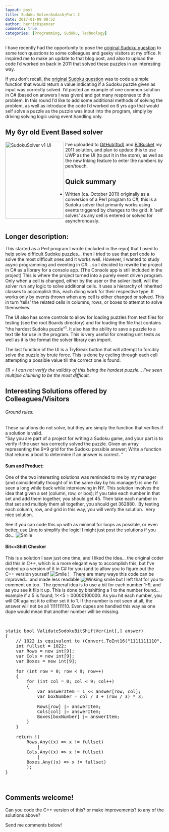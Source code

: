 ```yaml
---
layout: post
title: Sudoku Solver&ndash;Part 2
date: 2017-01-09 00:52
author: herrickspencer
comments: true
categories: [Programming, Sudoku, Technology]
---
```

I have recently had the opportunity to pose the [original Sudoku question](/_posts/the-sudoku-solver-episode-one) to some tech questions to some colleagues and geeky visitors at my office. It inspired me to make an update to that blog post, and also to upload the code I’d worked on back in 2011 that solved these puzzles in an interesting way.</p>

If you don’t recall, the [original Sudoku question](/_posts/the-sudoku-solver-episode-one) was to code a simple function that would return a value indicating if a Sudoku puzzle given as input was correctly solved. I’d posted an example of one common solution in C# (based on answers I was given) and got many responses to this problem. In this round I’d like to add some additional methods of solving the problem, as well as introduce the code I’d worked on 6 yrs ago that would self solve a puzzle as the puzzle was input into the program, simply by driving solving logic using event handling only.

<h2>My 6yr old Event Based solver</h2>

<a href="/{{ site.postMedia }}/2017/01/sudokusolver-v1-ui.jpg"><img title="SudokuSolver v1 UI" style="background-image:none;float:left;padding-top:0;padding-left:0;margin:0 6px 0 0;display:inline;padding-right:0;border-width:0;" border="0" alt="SudokuSolver v1 UI" src="/{{ site.postMedia }}/2017/01/sudokusolver-v1-ui_thumb.jpg" width="184" align="left" height="244" /></a>I’ve uploaded to <a href="https://github.com/HerrickSpencerMSFT">GitHub[tbd]</a> and <a href="https://bitbucket.org/byterisc/sodokusolver_eventdriven">BitBucket</a> my 2011 solution, and plan to update this to use UWP as the UI (to put it in the store), as well as the new Inking feature to enter the numbers by pen/touch.

<h2>Quick summary</h2>

<ul>   <li>Written (ca. October 2011) originally as a conversion of a Perl program to C#, this is a Sudoku solver that primarily works using events triggered by changes to the grid. It 'self solves' as any cell is entered or solved for asynchronously. </li> </ul>

<h2>Longer description:</h2>

This started as a Perl program I wrote (included in the repo) that I used to help solve difficult Sudoku puzzles... then I tried to use that perl code to solve the most difficult ones and it works well. However, I wanted to study async programming and eventing in C#... so I decided to rewrite the project in C# as a library for a console app. (The Console app is still included in the project) This is where the project turned into a purely event driven program. Only when a cell is changed, either by the user or the solver itself, will the solver run any logic to solve additional cells. It uses a hierarchy of inherited classes to accomplish this, each doing work for their respective type. It works only by events thrown when any cell is either changed or solved. This in turn 'tells' the related cells in columns, rows, or boxes to attempt to solve themselves. 

The UI also has some controls to allow for loading puzzles from text files for testing (see the root Boards directory) and for loading the file that contains &quot;the hardest Sudoku puzzle&quot;<sup>1</sup>. It also has the ability to save a puzzle to a text tile for use in the program. This is very useful for creating unit tests as well as it is the format the solver library can import. 

The last function of the UI is a TryBreak button that will attempt to forcibly solve the puzzle by brute force. This is done by cycling through each cell attempting a possible value till the correct one is found. 

<em>(1) = I can not verify the validity of this being the hardest puzzle... I've seen multiple claiming to be the most difficult.</em>

<h2>Interesting Solutions offered by Colleagues/Visitors</h2>

<h6>Ground rules: </h6>

These sulutions do not solve, but they are simply the function that verifies if a solution is valid.    <br />“Say you are part of a project for writing a Sudoku game, and your part is to verify if the user has correctly solved the puzzle. Given an array representing the 9×9 grid for the Sudoku possible answer; Write a function that returns a bool to determine if an answer is correct. ”&#160; 

<h4>Sum and Product:</h4>

One of the two interesting solutions was reminded to me by my manager (and coincidentally thought of in the same day by his manager!) is one I’d seen a long while back while interviewing in NY. This solution involves the idea that given a set (column, row, or box); if you take each number in that set and add them together, you should get 45. Then take each number in that set and multiply them all together, you should get 362880.&#160; By testing each column, row, and grid in this way, you will verify the solution.&#160; Very nice solution. 

See if you can code this up with as minimal for loops as possible, or even better, use Linq to simplify the logic! I might just post the solutions if you do… <img class="wlEmoticon wlEmoticon-smile" style="border-style:none;" alt="Smile" src="/{{ site.postMedia }}/2017/01/wlemoticon-smile.png" />

<h4>Bit&lt;&lt;Shift Checker</h4>

This is a solution I saw just one time, and I liked the idea… the original coder did this in C++, which is a more elegant way to accomplish this, but I’ve coded up a version of it in C# for you (and to allow you to figure out the C++ version yourself <img class="wlEmoticon wlEmoticon-smile" style="border-style:none;" alt="Smile" src="/{{ site.postMedia }}/2017/01/wlemoticon-smile.png" /> )&#160;&#160; There are many ways this code can be improved… and made less readable <img class="wlEmoticon wlEmoticon-winkingsmile" style="border-style:none;" alt="Winking smile" src="/{{ site.postMedia }}/2017/01/wlemoticon-winkingsmile.png" /> but I left that for you to comment on too.&#160; The general idea is to use a bit for each number 1-9, and as you see it flip it up. This is done by bitshifting a 1 to the number found… example if a 5 is found, 1&lt;&lt;5 = 00000100000. As you hit each number, you will OR against it to either set it to 1. If the number is not seen at all, the answer will not be all 1111111110. Even dupes are handled this way as one dupe would mean that another number will be missing.

&#160;

<pre>static bool ValidateSodokuBitShiftVer(int[,] answer)
{
    // 1022 is equivalent to (Convert.ToInt16(&quot;1111111110&quot;, 2)); //zero accounts for a 1 based number set
    int fullset = 1022; 
    var Rows = new int[9];
    var Cols = new int[9];
    var Boxes = new int[9];

    for (int row = 0; row &lt; 9; row++)
    {
        for (int col = 0; col &lt; 9; col++)
        {
            var answerItem = 1 &lt;&lt; answer[row, col];
            var boxNumber = col / 3 + (row / 3) * 3;

            Rows[row] |= answerItem;
            Cols[col] |= answerItem;
            Boxes[boxNumber] |= answerItem;
        }
    }

    return !(
        Rows.Any((x) =&gt; x != fullset)
            |
        Cols.Any((x) =&gt; x != fullset)
            |
        Boxes.Any((x) =&gt; x != fullset)
        );
}</pre>

&#160;

<h2>Comments welcome!</h2>

Can you code the C++ version of this? or make improvements? to any of the solutions above?

Send me comments below!
